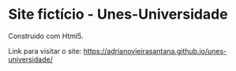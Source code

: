 # Site fictício - Unes-Universidade

Construido com Html5.

Link para visitar o site: https://adrianovieirasantana.github.io/unes-universidade/
